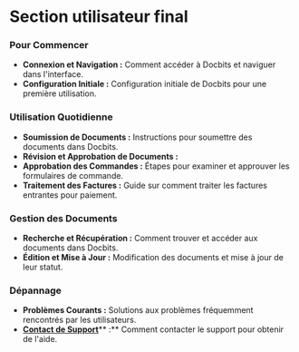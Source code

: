 # Section utilisateur final

### Pour Commencer

* **Connexion et Navigation :** Comment accéder à Docbits et naviguer dans l'interface.
* **Configuration Initiale :** Configuration initiale de Docbits pour une première utilisation.

### Utilisation Quotidienne

* **Soumission de Documents :** Instructions pour soumettre des documents dans Docbits.
* **Révision et Approbation de Documents :**
* **Approbation des Commandes :** Étapes pour examiner et approuver les formulaires de commande.
* **Traitement des Factures :** Guide sur comment traiter les factures entrantes pour paiement.

### Gestion des Documents

* **Recherche et Récupération :** Comment trouver et accéder aux documents dans Docbits.
* **Édition et Mise à Jour :** Modification des documents et mise à jour de leur statut.

### Dépannage

* **Problèmes Courants :** Solutions aux problèmes fréquemment rencontrés par les utilisateurs.
* [**Contact de Support**](ressources-and-support/user-support.md)\*\* :\*\* Comment contacter le support pour obtenir de l'aide.
